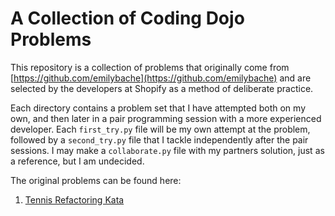 # A Collection of Coding Dojo Problems

This repository is a collection of problems that originally come from [https://github.com/emilybache](https://github.com/emilybache) and are selected by the developers at Shopify as a method of deliberate practice.

Each directory contains a problem set that I have attempted both on my own, and then later in a pair programming session with a more experienced developer. Each `first_try.py` file will be my own attempt at the problem, followed by a `second_try.py` file that I tackle independently after the pair sessions. I may make a `collaborate.py` file with my partners solution, just as a reference, but I am undecided. 

The original problems can be found here:

1. [Tennis Refactoring Kata](https://github.com/emilybache/Tennis-Refactoring-Kata)
